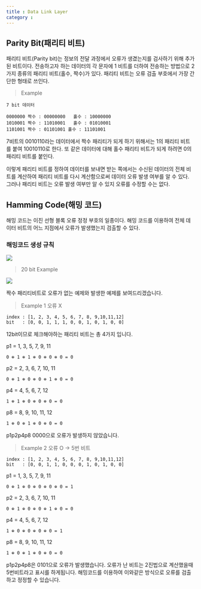 ```yaml
---
title : Data Link Layer
category :
---
```


## Parity Bit(패리티 비트)

패리티 비트(Parity bit)는 정보의 전달 과정에서 오류가 생겼는지를 검사하기 위해 추가된 비트이다. 전송하고자 하는 데이터의 각 문자에 1 비트를 더하여 전송하는 방법으로 2가지 종류의 패리티 비트(홀수, 짝수)가 있다. 패리티 비트는 오류 검출 부호에서 가장 간단한 형태로 쓰인다.

> Example

```
7 bit 데이터

0000000 짝수 : 00000000	홀수 : 10000000
1010001 짝수 : 11010001	홀수 : 01010001
1101001 짝수 : 01101001 홀수 : 11101001
```

7비트의 0010110라는 데이터에서 짝수 패리티가 되게 하기 위해서는 1의 패리티 비트를 붙여 10010110로 한다. 또 같은 데이터에 대해 홀수 패리티 비트가 되게 하려면 0의 패리티 비트를 붙인다.

이렇게 패리티 비트를 정하여 데이터를 보내면 받는 쪽에서는 수신된 데이터의 전체 비트를 계산하여 패리티 비트를 다시 계산함으로써 데이터 오류 발생 여부를 알 수 있다. 그러나 패리티 비트는 오류 발생 여부만 알 수 있지 오류를 수정할 수는 없다.

## Hamming Code(해밍 코드)

해밍 코드는 이진 선형 블록 오류 정정 부호의 일종이다. 해밍 코드를 이용하여 전체 데이터 비트의 어느 지점에서 오류가 발생했는지 검출할 수 있다.

### 해밍코드 생성 규칙

![](https://user-images.githubusercontent.com/44635266/66753811-85af2600-eecf-11e9-94b0-c2b11368df78.png)

> 20 bit Example

![](https://user-images.githubusercontent.com/44635266/66753813-85af2600-eecf-11e9-9620-e5145c1432a3.png)

짝수 패리티비트로 오류가 없는 예제와 발생한 예제를 보여드리겠습니다. 

> Example 1 오류 X

```
index : [1, 2, 3, 4, 5, 6, 7, 8, 9,10,11,12]
bit   : [0, 0, 1, 1, 1, 0, 0, 1, 0, 1, 0, 0]
```

12bit이므로 체크해야하는 패리티 비트는 총 4가지 입니다.

p1 = 1, 3, 5, 7, 9, 11

```
0 ⊕ 1 ⊕ 1 ⊕ 0 ⊕ 0 ⊕ 0 = 0
```

p2 = 2, 3, 6, 7, 10, 11

```
0 ⊕ 1 ⊕ 0 ⊕ 0 ⊕ 1 ⊕ 0 = 0
```

p4 = 4, 5, 6, 7, 12

```
1 ⊕ 1 ⊕ 0 ⊕ 0 ⊕ 0 = 0
```

p8 = 8, 9, 10, 11, 12

```
1 ⊕ 0 ⊕ 1 ⊕ 0 ⊕ 0 = 0
```

p1p2p4p8 0000으로 오류가 발생하지 않았습니다.

> Example 2 오류 O -> 5번 비트

```
index : [1, 2, 3, 4, 5, 6, 7, 8, 9,10,11,12]
bit   : [0, 0, 1, 1, 0, 0, 0, 1, 0, 1, 0, 0]
```

p1 = 1, 3, 5, 7, 9, 11

```
0 ⊕ 1 ⊕ 0 ⊕ 0 ⊕ 0 ⊕ 0 = 1
```

p2 = 2, 3, 6, 7, 10, 11

```
0 ⊕ 1 ⊕ 0 ⊕ 0 ⊕ 1 ⊕ 0 = 0
```

p4 = 4, 5, 6, 7, 12

```
1 ⊕ 0 ⊕ 0 ⊕ 0 ⊕ 0 = 1
```

p8 = 8, 9, 10, 11, 12

```
1 ⊕ 0 ⊕ 1 ⊕ 0 ⊕ 0 = 0
```

p1p2p4p8은 0101으로 오류가 발생했습니다. 오류가 난 비트는 2진법으로 계산했을때 5번비트라고 표시를 하게됩니다. 해밍코드를 이용하여 이와같은 방식으로 오류를 검출하고 정정할 수 있습니다.
